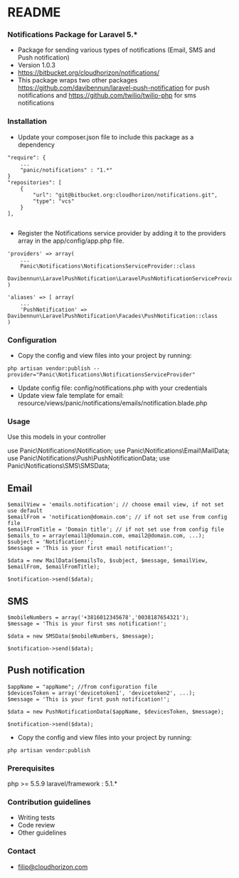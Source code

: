 # README #


### Notifications Package for Laravel 5.* ###

* Package for sending various types of notifications (Email, SMS and Push notification)
* Version 1.0.3
* https://bitbucket.org/cloudhorizon/notifications/
* This package wraps two other packages https://github.com/davibennun/laravel-push-notification for push notifications and https://github.com/twilio/twilio-php for sms notifications

### Installation ###

* Update your composer.json file to include this package as a dependency 
```
"require": {
    ...
    "panic/notifications" : "1.*"
}
"repositories": [
    {
        "url": "git@bitbucket.org:cloudhorizon/notifications.git",
        "type": "vcs"
    }
],
    
```
* Register the Notifications service provider by adding it to the providers array in the app/config/app.php file.

```
'providers' => array(
    ...
    Panic\Notifications\NotificationsServiceProvider::class
    Davibennun\LaravelPushNotification\LaravelPushNotificationServiceProvider::class,
)

'aliases' => [ array(
    ...
    'PushNotification' => Davibennun\LaravelPushNotification\Facades\PushNotification::class
)
```

### Configuration ###

* Copy the config and view files into your project by running:

```
php artisan vendor:publish --provider="Panic\Notifications\NotificationsServiceProvider"
```
* Update config file: config/notifications.php with your credentials
* Update view fale template for email: resource/views/panic/notifications/emails/notification.blade.php

### Usage ###

Use this models in your controller

use Panic\Notifications\Notification;
use Panic\Notifications\Email\MailData;
use Panic\Notifications\Push\PushNotificationData;
use Panic\Notifications\SMS\SMSData;

## Email ##

```
$emailView = 'emails.notification'; // choose email view, if not set use default
$emailFrom = 'notification@domain.com'; // if not set use from config file
$emailFromTitle = 'Domain title'; // if not set use from config file
$emails_to = array(email1@domain.com, email2@domain.com, ...);
$subject = 'Notification!';
$message = 'This is your first email notification!';

$data = new MailData($emailsTo, $subject, $message, $emailView, $emailFrom, $emailFromTitle);

$notification->send($data);
```
## SMS ##
```
$mobileNumbers = array('+3816012345678','0038187654321');
$message = 'This is your first sms notification!';

$data = new SMSData($mobileNumbers, $message);

$notification->send($data);
```
## Push notification ##
```
$appName = "appName"; //from configuration file
$devicesToken = array('devicetoken1', 'devicetoken2', ...);
$message = 'This is your first push notification!';

$data = new PushNotificationData($appName, $devicesToken, $message);

$notification->send($data);
```
* Copy the config and view files into your project by running:
```
php artisan vendor:publish
```
### Prerequisites ###

php >= 5.5.9
laravel/framework : 5.1.*

### Contribution guidelines ###

* Writing tests
* Code review
* Other guidelines

### Contact ###

* filip@cloudhorizon.com